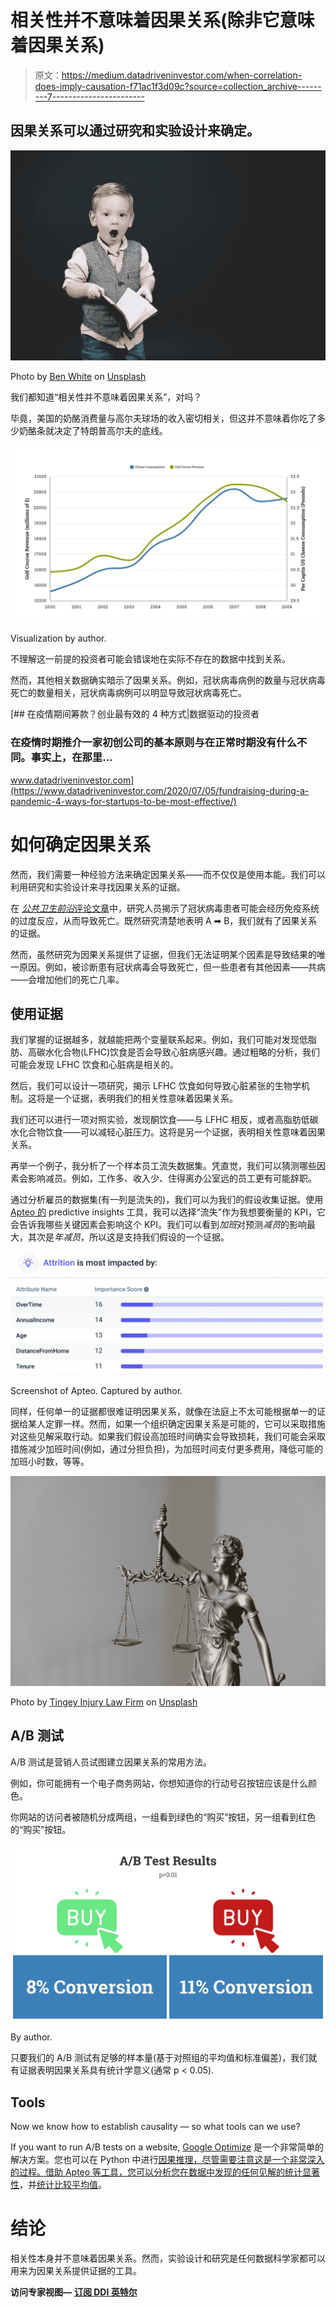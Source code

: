 # 相关性并不意味着因果关系(除非它意味着因果关系)

> 原文：<https://medium.datadriveninvestor.com/when-correlation-does-imply-causation-f71ac1f3d09c?source=collection_archive---------7----------------------->

## 因果关系可以通过研究和实验设计来确定。

![](img/0f5fa9e691c108cdb56f8fea0518d7c2.png)

Photo by [Ben White](https://unsplash.com/@benwhitephotography?utm_source=medium&utm_medium=referral) on [Unsplash](https://unsplash.com?utm_source=medium&utm_medium=referral)

我们都知道“相关性并不意味着因果关系”，对吗？

毕竟，美国的奶酪消费量与高尔夫球场的收入密切相关，但这并不意味着你吃了多少奶酪条就决定了特朗普高尔夫的底线。

![](img/aa07c855d1a4d0f8ec2e9aa5fa7800e6.png)

Visualization by author.

不理解这一前提的投资者可能会错误地在实际不存在的数据中找到关系。

然而，其他相关数据确实暗示了因果关系。例如，冠状病毒病例的数量与冠状病毒死亡的数量相关，冠状病毒病例可以明显导致冠状病毒死亡。

[](https://www.datadriveninvestor.com/2020/07/05/fundraising-during-a-pandemic-4-ways-for-startups-to-be-most-effective/) [## 在疫情期间筹款？创业最有效的 4 种方式|数据驱动的投资者

### 在疫情时期推介一家初创公司的基本原则与在正常时期没有什么不同。事实上，在那里…

www.datadriveninvestor.com](https://www.datadriveninvestor.com/2020/07/05/fundraising-during-a-pandemic-4-ways-for-startups-to-be-most-effective/) 

# 如何确定因果关系

然而，我们需要一种经验方法来确定因果关系——而不仅仅是使用本能。我们可以利用研究和实验设计来寻找因果关系的证据。

在 [*公共卫生前沿*评论文章](https://www.sciencedaily.com/releases/2020/05/200513081810.htm)中，研究人员揭示了冠状病毒患者可能会经历免疫系统的过度反应，从而导致死亡。既然研究清楚地表明 A ➡ B，我们就有了因果关系的证据。

然而，虽然研究为因果关系提供了证据，但我们无法证明某个因素是导致结果的唯一原因。例如，被诊断患有冠状病毒会导致死亡，但一些患者有其他因素——共病——会增加他们的死亡几率。

## 使用证据

我们掌握的证据越多，就越能把两个变量联系起来。例如，我们可能对发现低脂肪、高碳水化合物(LFHC)饮食是否会导致心脏病感兴趣。通过粗略的分析，我们可能会发现 LFHC 饮食和心脏病是相关的。

然后，我们可以设计一项研究，揭示 LFHC 饮食如何导致心脏紧张的生物学机制。这将是一个证据，表明我们的相关性意味着因果关系。

我们还可以进行一项对照实验，发现酮饮食——与 LFHC 相反，或者高脂肪低碳水化合物饮食——可以减轻心脏压力。这将是另一个证据，表明相关性意味着因果关系。

再举一个例子，我分析了一个样本员工流失数据集。凭直觉，我们可以猜测哪些因素会影响减员。例如，工作多、收入少、住得离办公室远的员工更有可能辞职。

通过分析雇员的数据集(有一列是流失的)，我们可以为我们的假设收集证据。使用 [Apteo 的](http://apteo.co) predictive insights 工具，我可以选择“流失”作为我想要衡量的 KPI，它会告诉我哪些关键因素会影响这个 KPI。我们可以看到*加班*对预测*减员*的影响最大，其次是*年减员*，所以这是支持我们假设的一个证据。

![](img/83bf98f3d883b1285d882e2106584bbd.png)

Screenshot of Apteo. Captured by author.

同样，任何单一的证据都很难证明因果关系，就像在法庭上不太可能根据单一的证据给某人定罪一样。然而，如果一个组织确定因果关系是可能的，它可以采取措施对这些见解采取行动。如果我们假设高加班时间确实会导致损耗，我们可能会采取措施减少加班时间(例如，通过分担负担)，为加班时间支付更多费用，降低可能的加班小时数，等等。

![](img/f404c1d974a00e93604ba02c7d76fe9d.png)

Photo by [Tingey Injury Law Firm](https://unsplash.com/@tingeyinjurylawfirm?utm_source=medium&utm_medium=referral) on [Unsplash](https://unsplash.com?utm_source=medium&utm_medium=referral)

## A/B 测试

A/B 测试是营销人员试图建立因果关系的常用方法。

例如，你可能拥有一个电子商务网站，你想知道你的行动号召按钮应该是什么颜色。

你网站的访问者被随机分成两组，一组看到绿色的“购买”按钮，另一组看到红色的“购买”按钮。

![](img/a3992bc66c023a1a04a6b86a0aba8a37.png)

By author.

只要我们的 A/B 测试有足够的样本量(基于对照组的平均值和标准偏差)，我们就有证据表明因果关系具有统计学意义(通常 p < 0.05).

## Tools

Now we know how to establish causality — so what tools can we use?

If you want to run A/B tests on a website, [Google Optimize](https://marketingplatform.google.com/about/optimize/) 是一个非常简单的解决方案。您也可以在 Python 中进行[因果推理，尽管需要注意这是一个非常深入的过程。借助 Apteo 等工具，您可以分析您在数据中发现的任何见解的](http://www.degeneratestate.org/posts/2018/Mar/24/causal-inference-with-python-part-1-potential-outcomes/)[统计显著性](https://www.apteo.co/post/introducing-predictive-insights-by-apteo)，并[统计比较平均值](https://docs.apteo.co/comparison_of_averages/)。

# 结论

相关性本身并不意味着因果关系。然而，实验设计和研究是任何数据科学家都可以用来为因果关系提供证据的工具。

**访问专家视图—** [**订阅 DDI 英特尔**](https://datadriveninvestor.com/ddi-intel)